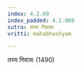 ```yaml
---
index: 4.2.69
index_padded: 4.2.069
sutra: तस्य निवासः
vritti: mahabhashyam

---
```

 तस्य निवासः (1490) 